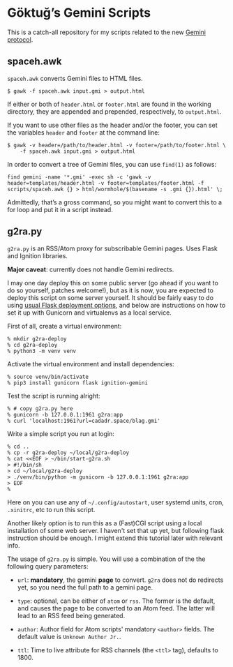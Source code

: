 # Göktuğ’s Gemini Scripts

This is a catch-all repository for my scripts related to the new
[Gemini protocol](https://gemini.circumlunar.space).

## spaceh.awk

`spaceh.awk` converts Gemini files to HTML files.

    $ gawk -f spaceh.awk input.gmi > output.html

If either or both of `header.html` or `footer.html` are found in the
working directory, they are appended and prepended, respectively, to
`output.html`.

If you want to use other files as the header and/or the footer, you
can set the variables `header` and `footer` at the command line:

    $ gawk -v header=/path/to/header.html -v footer=/path/to/footer.html \
        -f spaceh.awk input.gmi > output.html

In order to convert a tree of Gemini files, you can use `find(1)` as
follows:

    find gemini -name '*.gmi' -exec sh -c 'gawk -v header=templates/header.html -v footer=templates/footer.html -f scripts/spaceh.awk {} > html/wormhole/$(basename -s .gmi {}).html' \;

Admittedly, that’s a gross command, so you might want to convert this
to a for loop and put it in a script instead.

## g2ra.py

`g2ra.py` is an RSS/Atom proxy for subscribable Gemini pages.  Uses
Flask and Ignition libraries.

**Major caveat**: currently does not handle Gemini redirects.

I may one day deploy this on some public server (go ahead if you want to
do so yourself, patches welcome!), but as it is now, you are expected to
deploy this script on some server yourself.  It should be fairly easy to
do using [usual Flask deployment
options](https://flask.palletsprojects.com/en/1.1.x/deploying/index.html),
and below are instructions on how to set it up with Gunicorn and
virtualenvs as a local service.

First of all, create a virtual environment:

    % mkdir g2ra-deploy
    % cd g2ra-deploy
    % python3 -m venv venv

Activate the virtual environment and install dependencies:

    % source venv/bin/activate
    % pip3 install gunicorn flask ignition-gemini

Test the script is running alright:

    % # copy g2ra.py here
    % gunicorn -b 127.0.0.1:1961 g2ra:app
    % curl 'localhost:1961?url=cadadr.space/blag.gmi'

Write a simple script you run at login:

    % cd ..
    % cp -r g2ra-deploy ~/local/g2ra-deploy
    % cat <<EOF > ~/bin/start-g2ra.sh
    > #!/bin/sh
    > cd ~/local/g2ra-deploy
    > ./venv/bin/python -m gunicorn -b 127.0.0.1:1961 g2ra:app
    > EOF
    %

Here on you can use any of `~/.config/autostart`, user systemd units,
cron, `.xinitrc`, etc to run this script.

Another likely option is to run this as a (Fast)CGI script using a local
installation of some web server.  I haven't set that up yet, but
following flask instruction should be enough.  I might extend this
tutorial later with relevant info.

The usage of `g2ra.py` is simple.  You will use a combination of the
the following query parameters:

- `url`: **mandatory**, the gemini **page** to convert.  `g2ra` does not do
  redirects yet, so you need the full path to a gemini page.

- `type`: optional, can be either of `atom` or `rss`.  The former is the
  default, and causes the page to be converted to an Atom feed.  The
  latter will lead to an RSS feed being generated.

- `author`: Author field for Atom scripts' mandatory `<author>` fields.
  The default value is `Unknown Author Jr.`.

- `ttl`: Time to live attribute for RSS channels (the `<ttl>` tag),
  defaults to 1800.

